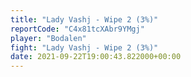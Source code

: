 ```yaml
---
title: "Lady Vashj - Wipe 2 (3%)"
reportCode: "C4x81tcXAbr9YMgj"
player: "Bodalen"
fight: "Lady Vashj - Wipe 2 (3%)"
date: 2021-09-22T19:00:43.822000+00:00
---
```

